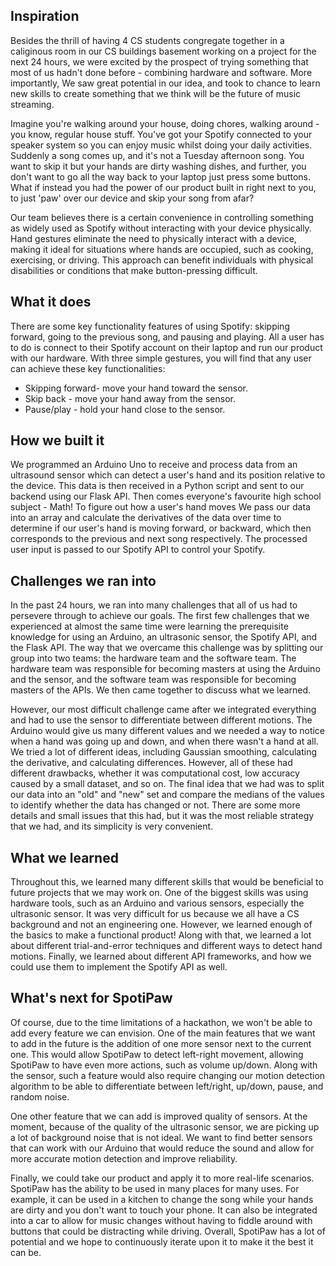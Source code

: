 ## Inspiration

Besides the thrill of having 4 CS students congregate together in a caliginous room in our CS buildings basement working on a project for the next 24 hours, we were excited by the prospect of trying something that most of us hadn't done before - combining hardware and software. More importantly, We saw great potential in our idea, and took to chance to learn new skills to create something that we think will be the future of music streaming.

Imagine you're walking around your house, doing chores, walking around - you know, regular house stuff. You've got your Spotify connected to your speaker system so you can enjoy music whilst doing your daily activities. Suddenly a song comes up, and it's not a Tuesday afternoon song. You want to skip it but your hands are dirty washing dishes, and further, you don't want to go all the way back to your laptop just press some buttons. What if instead you had the power of our product built in right next to you, to just 'paw' over our device and skip your song from afar?

Our team believes there is a certain convenience in controlling something as widely used as Spotify without interacting with your device physically. Hand gestures eliminate the need to physically interact with a device, making it ideal for situations where hands are occupied, such as cooking, exercising, or driving. This approach can benefit individuals with physical disabilities or conditions that make button-pressing difficult.


## What it does

There are some key functionality features of using Spotify: skipping forward, going to the previous song, and pausing and playing. All a user has to do is connect to their Spotify account on their laptop and run our product with our hardware. With three simple gestures, you will find that any user can achieve these key functionalities:

- Skipping forward- move your hand toward the sensor.
- Skip back - move your hand away from the sensor.
- Pause/play - hold your hand close to the sensor.


## How we built it

We programmed an Arduino Uno to receive and process data from an ultrasound sensor which can detect a user's hand and its position relative to the device. This data is then received in a Python script and sent to our backend using our Flask API. Then comes everyone's favourite high school subject - Math! To figure out how a user's hand moves We pass our data into an array and calculate the derivatives of the data over time to determine if our user's hand is moving forward, or backward, which then corresponds to the previous and next song respectively. The processed user input is passed to our Spotify API to control your Spotify.


## Challenges we ran into

In the past 24 hours, we ran into many challenges that all of us had to persevere through to achieve our goals. The first few challenges that we experienced at almost the same time were learning the prerequisite knowledge for using an Arduino, an ultrasonic sensor, the Spotify API, and the Flask API. The way that we overcame this challenge was by splitting our group into two teams: the hardware team and the software team. The hardware team was responsible for becoming masters at using the Arduino and the sensor, and the software team was responsible for becoming masters of the APIs. We then came together to discuss what we learned. 

However, our most difficult challenge came after we integrated everything and had to use the sensor to differentiate between different motions. The Arduino would give us many different values and we needed a way to notice when a hand was going up and down, and when there wasn't a hand at all. We tried a lot of different ideas, including Gaussian smoothing, calculating the derivative, and calculating differences. However, all of these had different drawbacks, whether it was computational cost, low accuracy caused by a small dataset, and so on. The final idea that we had was to split our data into an "old" and "new" set and compare the medians of the values to identify whether the data has changed or not. There are some more details and small issues that this had, but it was the most reliable strategy that we had, and its simplicity is very convenient. 


## What we learned

Throughout this, we learned many different skills that would be beneficial to future projects that we may work on. One of the biggest skills was using hardware tools, such as an Arduino and various sensors, especially the ultrasonic sensor. It was very difficult for us because we all have a CS background and not an engineering one. However, we learned enough of the basics to make a functional product! Along with that, we learned a lot about different trial-and-error techniques and different ways to detect hand motions. Finally, we learned about different API frameworks, and how we could use them to implement the Spotify API as well.


## What's next for SpotiPaw

Of course, due to the time limitations of a hackathon, we won't be able to add every feature we can envision. One of the main features that we want to add in the future is the addition of one more sensor next to the current one. This would allow SpotiPaw to detect left-right movement, allowing SpotiPaw to have even more actions, such as volume up/down. Along with the sensor, such a feature would also require changing our motion detection algorithm to be able to differentiate between left/right, up/down, pause, and random noise.

One other feature that we can add is improved quality of sensors. At the moment, because of the quality of the ultrasonic sensor, we are picking up a lot of background noise that is not ideal. We want to find better sensors that can work with our Arduino that would reduce the sound and allow for more accurate motion detection and improve reliability.

Finally, we could take our product and apply it to more real-life scenarios. SpotiPaw has the ability to be used in many places for many uses. For example, it can be used in a kitchen to change the song while your hands are dirty and you don't want to touch your phone. It can also be integrated into a car to allow for music changes without having to fiddle around with buttons that could be distracting while driving. Overall, SpotiPaw has a lot of potential and we hope to continuously iterate upon it to make it the best it can be.
